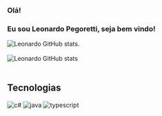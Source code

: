 ### Olá!
### Eu sou Leonardo Pegoretti, seja bem vindo!

![Leonardo GitHub stats](https://github-readme-stats.vercel.app/api?username=devH0K&show_icons=true&theme=dark).
<br/>
<br/>
![Leonardo GitHub stats](https://github-readme-stats.vercel.app/api/top-langs/?username=devH0K&theme=dark)
<br/>
<br/>

## Tecnologias

<div style="display: inline_block">
<!--   <img align="center" alt="html5" src="https://img.shields.io/badge/HTML5-E34F26?style=for-the-badge&logo=html5&logoColor=white" /> -->
<!--   <img align="center" alt="css" src="https://img.shields.io/badge/CSS3-1572B6?style=for-the-badge&logo=css3&logoColor=white" /> -->
<!--   <img align="center" alt="js" src="https://raw.githubusercontent.com/devicons/devicon/master/icons/typescript/typescript-plain.svg" /> -->
<!--   <img align="center" alt="nodejs" src="https://img.shields.io/badge/Node.js-43853D?style=for-the-badge&logo=node.js&logoColor=white" /> -->
<!--   <img align="center" alt="flutter" src="https://img.shields.io/badge/Flutter-02569B?style=for-the-badge&logo=flutter&logoColor=white" /> -->
  <img align="center" alt="c#" src="https://img.shields.io/badge/C%23-239120?style=for-the-badge&logo=c-sharp&logoColor=white" />
  <img align="center" alt="java" src="https://img.shields.io/badge/Java-ED8B00?style=for-the-badge&logo=openjdk&logoColor=white">
  <img align="center" alt="typescript" src="https://img.shields.io/badge/TypeScript-007ACC?style=for-the-badge&logo=typescript&logoColor=white">
</div>



<!--
**devH0K/devH0K** is a ✨ _special_ ✨ repository because its `README.md` (this file) appears on your GitHub profile.

Here are some ideas to get you started:

- 🔭 I’m currently working on ...
- 🌱 I’m currently learning ...
- 👯 I’m looking to collaborate on ...
- 🤔 I’m looking for help with ...
- 💬 Ask me about ...
- 📫 How to reach me: ...
- 😄 Pronouns: ...
- ⚡ Fun fact: ...
-->
